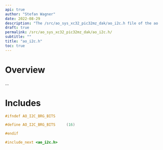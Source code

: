 ```yaml
---
api: true
author: "Stefan Wagner"
date: 2022-08-29
description: "The /src/ao_sys_xc32_pic32mz_dak/ao_i2c.h file of the ao real-time operating system."
draft: true
permalink: /src/ao_sys_xc32_pic32mz_dak/ao_i2c.h/ 
subtitle: ""
title: "ao_i2c.h"
toc: true
---
```


# Overview

...

# Includes

```c
#ifndef AO_I2C_BRG_BITS

#define AO_I2C_BRG_BITS     (16)

#endif

#include_next <ao_i2c.h>

```
